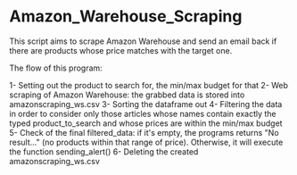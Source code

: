 # Amazon_Warehouse_Scraping

This script aims to scrape Amazon Warehouse and send an email back if there are products whose price matches with the target one.

The flow of this program:

1- Setting out the product to search for, the min/max budget for that
2- Web scraping of Amazon Warehouse: the grabbed data is stored into amazonscraping_ws.csv
3- Sorting the dataframe out
4- Filtering the data in order to consider only those articles whose names contain exactly the typed product_to_search and whose prices are within the min/max budget
5- Check of the final filtered_data: if it's empty, the programs returns "No result..." (no products within that range of price). Otherwise, it will execute the function sending_alert() 
6- Deleting the created amazonscraping_ws.csv
